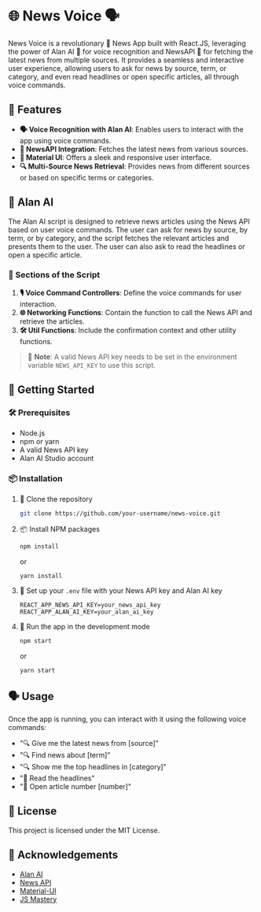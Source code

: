# 🌐 News Voice 🗣️

News Voice is a revolutionary 🚀 News App built with React.JS, leveraging the power of Alan AI 🤖 for voice recognition and NewsAPI 📰 for fetching the latest news from multiple sources. It provides a seamless and interactive user experience, allowing users to ask for news by source, term, or category, and even read headlines or open specific articles, all through voice commands.

## 🌟 Features

- **🗣️ Voice Recognition with Alan AI**: Enables users to interact with the app using voice commands.
- **📰 NewsAPI Integration**: Fetches the latest news from various sources.
- **🎨 Material UI**: Offers a sleek and responsive user interface.
- **🔍 Multi-Source News Retrieval**: Provides news from different sources or based on specific terms or categories.

## 🤖 Alan AI

The Alan AI script is designed to retrieve news articles using the News API based on user voice commands. The user can ask for news by source, by term, or by category, and the script fetches the relevant articles and presents them to the user. The user can also ask to read the headlines or open a specific article.

### 📂 Sections of the Script

1. **🎙️ Voice Command Controllers**: Define the voice commands for user interaction.
2. **🌐 Networking Functions**: Contain the function to call the News API and retrieve the articles.
3. **🛠️ Util Functions**: Include the confirmation context and other utility functions.

> 🚨 **Note**: A valid News API key needs to be set in the environment variable `NEWS_API_KEY` to use this script.

## 🚀 Getting Started

### 🛠️ Prerequisites

- Node.js
- npm or yarn
- A valid News API key
- Alan AI Studio account

### 📦 Installation

1. 📂 Clone the repository
   ```sh
   git clone https://github.com/your-username/news-voice.git
   ```
2. 📦 Install NPM packages
   ```sh
   npm install
   ```
   or
   ```sh
   yarn install
   ```
3. 🌿 Set up your `.env` file with your News API key and Alan AI key
   ```env
   REACT_APP_NEWS_API_KEY=your_news_api_key
   REACT_APP_ALAN_AI_KEY=your_alan_ai_key
   ```
4. 🚀 Run the app in the development mode
   ```sh
   npm start
   ```
   or
   ```sh
   yarn start
   ```

## 🗣️ Usage

Once the app is running, you can interact with it using the following voice commands:

- "🔍 Give me the latest news from [source]"
- "🔍 Find news about [term]"
- "🔍 Show me the top headlines in [category]"
- "📢 Read the headlines"
- "🔗 Open article number [number]"

## 📄 License

This project is licensed under the MIT License.

## 🙏 Acknowledgements

- [Alan AI](https://alan.app/)
- [News API](https://newsapi.org/)
- [Material-UI](https://mui.com/)
- [JS Mastery](https://www.jsmastery.pro/)
